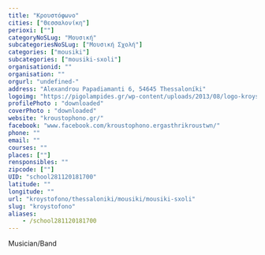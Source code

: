 ```yaml
---
title: "Κρουστόφωνο"
cities: ["Θεσσαλονίκη"]
perioxi: [""]
categoryNoSLug: "Μουσική"
subcategoriesNoSLug: ["Μουσική Σχολή"]
categories: ["mousiki"]
subcategories: ["mousiki-sxoli"]
organisationid: ""
organisation: ""
orgurl: "undefined-"
address: "Alexandrou Papadiamanti 6, 54645 Thessaloníki"
logoimg: "https://pigolampides.gr/wp-content/uploads/2013/08/logo-kroystofono-360x240.jpg"
profilePhoto : "downloaded"
coverPhoto : "downloaded"
website: "kroustophono.gr/"
facebook: "www.facebook.com/kroustophono.ergasthrikroustwn/"
phone: ""
email: ""
courses: ""
places: [""]
rensponsibles: ""
zipcode: [""]
UID: "school281120181700"
latitude: ""
longitude: ""
url: "kroystofono/thessaloniki/mousiki/mousiki-sxoli"
slug: "kroystofono"
aliases:
    - /school281120181700
---
```





Musician/Band
